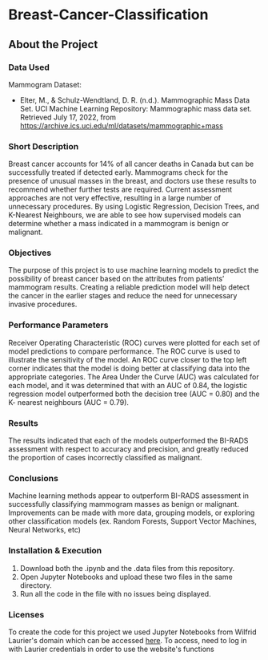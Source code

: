 # Breast-Cancer-Classification

## About the Project
### Data Used

Mammogram Dataset:
  - Elter, M., & Schulz-Wendtland, D. R. (n.d.). Mammographic Mass Data Set. UCI Machine Learning Repository: Mammographic mass data set. Retrieved July 17, 2022, from https://archive.ics.uci.edu/ml/datasets/mammographic+mass

### Short Description
Breast cancer accounts for 14% of all cancer deaths in Canada but can be successfully treated if detected early. Mammograms check for the presence of unusual masses in the breast, and doctors use these results to recommend whether further tests are required. Current assessment approaches are not very effective, resulting in a large number of unnecessary procedures. By using Logistic Regression, Decision Trees, and K-Nearest Neighbours, we are able to see how supervised models can determine whether a mass indicated in a mammogram is benign or malignant.

### Objectives
The purpose of this project is to use machine learning models to predict the possibility of breast cancer based on the attributes from patients’ mammogram results. Creating a reliable prediction model will help detect the cancer in the earlier stages and reduce the need for unnecessary invasive procedures. 

### Performance Parameters
Receiver Operating Characteristic (ROC) curves were plotted for each set of model predictions to compare performance. The ROC curve is used to illustrate the sensitivity of the model. An ROC curve closer to the top left corner indicates that the model is doing better at classifying data into the appropriate categories. The Area Under the Curve (AUC) was calculated for each model, and it was determined that with an AUC of 0.84, the logistic regression model outperformed both the decision tree (AUC = 0.80) and the K- nearest neighbours (AUC = 0.79).

### Results
The results indicated that each of the models outperformed the BI-RADS assessment with respect to accuracy and precision, and greatly reduced the proportion of cases incorrectly classified as malignant.

### Conclusions
Machine learning methods appear to outperform BI-RADS assessment in successfully classifying mammogram masses as benign or malignant. Improvements can be made with more data, grouping models, or exploring other classification models (ex. Random Forests, Support Vector Machines, Neural Networks, etc)


### Installation & Execution
1. Download both the .ipynb and the .data files from this repository.
2. Open Jupyter Notebooks and upload these two files in the same directory.
3. Run all the code in the file with no issues being displayed.

### Licenses
To create the code for this project we used Jupyter Notebooks from Wilfrid Laurier's domain which can be accessed [here](https://wlu.syzygy.ca).
To access, need to log in with Laurier credentials in order to use the website's functions 
